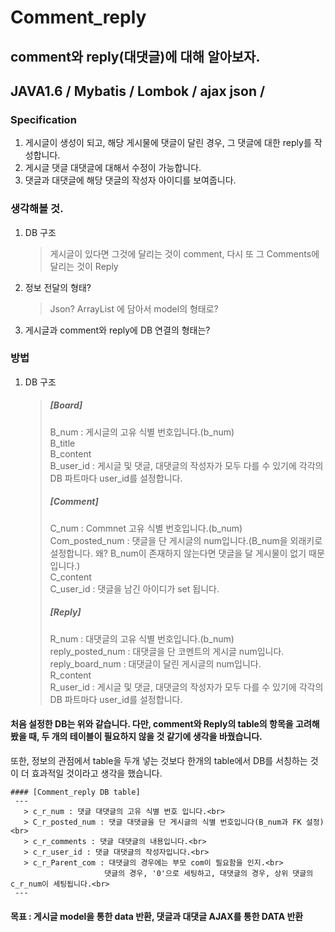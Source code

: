# Comment_reply
comment와 reply(대댓글)에 대해 알아보자.
---

JAVA1.6 / 
Mybatis / 
Lombok / 
ajax json /
--
### Specification
  1. 게시글이 생성이 되고, 해당 게시물에 댓글이 달린 경우, 그 댓글에 대한 reply를 작성합니다.
  2. 게시글 댓글 대댓글에 대해서 수정이 가능합니다.
  3. 댓글과 대댓글에 해당 댓글의 작성자 아이디를 보여줍니다.

### 생각해볼 것.
  1. DB 구조
     >게시글이 있다면 그것에 달리는 것이 comment, 다시 또 그 Comments에 달리는 것이 Reply
  2. 정보 전달의 형태?
     >Json? ArrayList<VO> 에 담아서 model의 형태로? 
  3. 게시글과 comment와 reply에 DB 연결의 형태는?


### 방법
  1. DB 구조
     > ##### [Board]
       > B_num : 게시글의 고유 식별 번호입니다.(b_num) <br>
       > B_title <br>
       > B_content <br>
       > B_user_id : 게시글 및 댓글, 대댓글의 작성자가 모두 다를 수 있기에 각각의 DB 파트마다 user_id를 설정합니다.<br>
     > ##### [Comment]
       > C_num : Commnet 고유 식별 번호입니다.(b_num)<br>
       > Com_posted_num : 댓글을 단 게시글의 num입니다.(B_num을 외래키로 설정합니다. 왜? B_num이 존재하지 않는다면 댓글을 달 게시물이 없기 때문입니다.)<br>
       > C_content<br>
       > C_user_id : 댓글을 남긴 아이디가 set 됩니다.<br>
     > ##### [Reply]
       > R_num : 대댓글의 고유 식별 번호입니다.(b_num)<br>
       > reply_posted_num : 대댓글을 단 코멘트의 게시글 num입니다.<br>
       > reply_board_num : 대댓글이 달린 게시글의 num입니다. <br>
       > R_content<br>
       > R_user_id : 게시글 및 댓글, 대댓글의 작성자가 모두 다를 수 있기에 각각의 DB 파트마다 user_id를 설정합니다.<br>

#### 처음 설정한 DB는 위와 같습니다. 다만, comment와 Reply의 table의 항목을 고려해봤을 때, 두 개의 테이블이 필요하지 않을 것 같기에 생각을 바꿨습니다.
또한, 정보의 관점에서 table을 두개 넣는 것보다 한개의 table에서 DB를 서칭하는 것이 더 효과적일 것이라고 생각을 했습니다.


    #### [Comment_reply DB table]
     ---
       > c_r_num : 댓글 대댓글의 고유 식별 번호 입니다.<br>
       > C_r_posted_num : 댓글 대댓글을 단 게시글의 식별 번호입니다(B_num과 FK 설정)<br>
       > c_r_comments : 댓글 대댓글의 내용입니다.<br>
       > c_r_user_id : 댓글 대댓글의 작성자입니다.<br>
       > c_r_Parent_com : 대댓글의 경우에는 부모 com이 필요함을 인지.<br>
                         댓글의 경우, '0'으로 세팅하고, 대댓글의 경우, 상위 댓글의 c_r_num이 세팅됩니다.<br>
     ---

#### 목표 : 게시글 model을 통한 data 반환, 댓글과 대댓글 AJAX를 통한 DATA 반환
     
